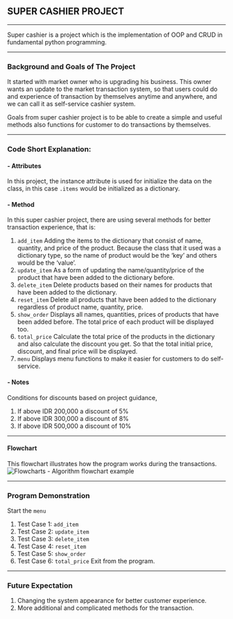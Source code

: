 ## **SUPER CASHIER PROJECT**
___
Super cashier is a project which is the implementation of OOP and CRUD in fundamental python programming. 
___
### **Background and Goals of The Project**
It started with market owner who is upgrading his business. This owner wants an update to the market transaction system, so that users could do and experience of transaction by themselves anytime and anywhere, and we can call it as self-service cashier system.

Goals from super cashier project is to be able to create a simple and useful methods also functions for customer to do transactions by themselves.
___
### **Code Short Explanation:**
#### -  Attributes
In this project, the instance attribute is used for initialize the data on the class, in this case `.items` would be initialized as a dictionary.

#### -  Method
In this super cashier project, there are using several methods for better transaction experience, that is:
1. `add_item`
Adding the items to the dictionary that consist of name, quantity, and price of the product. Because the class that it used was a dictionary type, so the name of product would be the ‘key’ and others would be the ‘value’.
2. `update_item`
As a form of updating the name/quantity/price of the product that have been added to the dictionary before.
3. `delete_item`
Delete products based on their names for products that have been added to the dictionary.
4. `reset_item`
Delete all products that have been added to the dictionary regardless of product name, quantity, price.
5. `show_order`
Displays all names, quantities, prices of products that have been added before. The total price of each product will be displayed too.
6. `total_price`
Calculate the total price of the products in the dictionary and also calculate the discount you get. So that the total initial price, discount, and final price will be displayed.
7. `menu`
Displays menu functions to make it easier for customers to do self-service.

#### -  Notes
Conditions for discounts based on project guidance,
1. If above IDR 200,000 a discount of 5%
2. If above IDR 300,000 a discount of 8%
3. If above IDR 500,000 a discount of 10%
___
#### **Flowchart**
This flowchart illustrates how the program works during the transactions.
![Flowcharts - Algorithm flowchart example](https://user-images.githubusercontent.com/124851791/228711908-37a29a89-95c3-4750-a877-0cbd54ebd9ae.png)
___
### **Program Demonstration**
Start the `menu`
1. Test Case 1: `add_item`
2. Test Case 2: `update_item`
3. Test Case 3: `delete_item`
4. Test Case 4: `reset_item`
5. Test Case 5: `show_order`
6. Test Case 6: `total_price`
Exit from the program.
---
### **Future Expectation**
1. Changing the system appearance for better customer experience.
2. More additional and complicated methods for the transaction.

